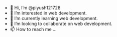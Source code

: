 - 👋 Hi, I’m @piyush121728
- 👀 I’m interested in web development.
- 🌱 I’m currently learning web development.
- 💞️ I’m looking to collaborate on web development.
- 📫 How to reach me ...

<!---
piyush121728/piyush121728 is a ✨ special ✨ repository because its `README.md` (this file) appears on your GitHub profile.
You can click the Preview link to take a look at your changes.
--->
